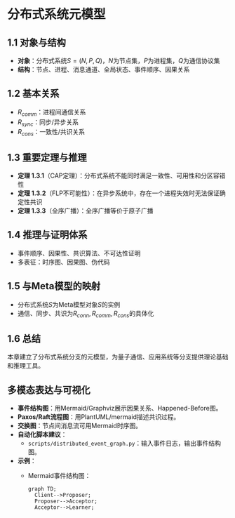 # 分布式系统元模型

## 1.1 对象与结构

- **对象**：分布式系统$S=(N, P, Q)$，$N$为节点集，$P$为进程集，$Q$为通信协议集
- **结构**：节点、进程、消息通道、全局状态、事件顺序、因果关系

## 1.2 基本关系

- $R_{comm}$：进程间通信关系
- $R_{sync}$：同步/异步关系
- $R_{cons}$：一致性/共识关系

## 1.3 重要定理与推理

- **定理 1.3.1**（CAP定理）：分布式系统不能同时满足一致性、可用性和分区容错性
- **定理 1.3.2**（FLP不可能性）：在异步系统中，存在一个进程失效时无法保证确定性共识
- **定理 1.3.3**（全序广播）：全序广播等价于原子广播

## 1.4 推理与证明体系

- 事件顺序、因果性、共识算法、不可达性证明
- 多表征：时序图、因果图、伪代码

## 1.5 与Meta模型的映射

- 分布式系统$S$为Meta模型对象$S$的实例
- 通信、同步、共识为$R_{conn},R_{comm},R_{cons}$的具体化

## 1.6 总结

本章建立了分布式系统分支的元模型，为量子通信、应用系统等分支提供理论基础和推理工具。

## 多模态表达与可视化

- **事件结构图**：用Mermaid/Graphviz展示因果关系、Happened-Before图。
- **Paxos/Raft流程图**：用PlantUML/mermaid描述共识过程。
- **交换图**：节点间消息流可用Mermaid时序图。
- **自动化脚本建议**：
  - `scripts/distributed_event_graph.py`：输入事件日志，输出事件结构图。
- **示例**：
  - Mermaid事件结构图：

    ```mermaid
    graph TD;
      Client-->Proposer;
      Proposer-->Acceptor;
      Acceptor-->Learner;
    ```
